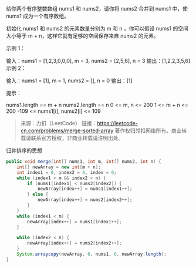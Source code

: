 给你两个有序整数数组 nums1 和 nums2，请你将 nums2 合并到 nums1 中，使 nums1 成为一个有序数组。

初始化 nums1 和 nums2 的元素数量分别为 m 和 n 。你可以假设 nums1 的空间大小等于 m + n，这样它就有足够的空间保存来自 nums2 的元素。

 

示例 1：

输入：nums1 = [1,2,3,0,0,0], m = 3, nums2 = [2,5,6], n = 3
输出：[1,2,2,3,5,6]
示例 2：

输入：nums1 = [1], m = 1, nums2 = [], n = 0
输出：[1]


提示：

nums1.length == m + n
nums2.length == n
0 <= m, n <= 200
1 <= m + n <= 200
-109 <= nums1[i], nums2[i] <= 109

> 来源：力扣（LeetCode）
> 链接：https://leetcode-cn.com/problems/merge-sorted-array
> 著作权归领扣网络所有。商业转载请联系官方授权，非商业转载请注明出处。

归并排序的思想

```java
public void merge(int[] nums1, int m, int[] nums2, int n) {
    int[] newArray = new int[m + n];
    int index1 = 0, index2 = 0, index = 0;
    while (index1 < m && index2 < n) {
        if (nums1[index1] < nums2[index2]) {
            newArray[index++] = nums1[index1++];
        } else {
            newArray[index++] = nums2[index2++];
        }
    }
    while (index1 < m) {
        newArray[index++] = nums1[index1++];
    }

    while (index2 < n) {
        newArray[index++] = nums2[index2++];
    }
    System.arraycopy(newArray, 0, nums1, 0, newArray.length);
}
```

